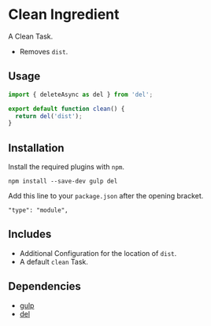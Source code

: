 Clean Ingredient
================================================================================

A Clean Task.

- Removes `dist`.

Usage
--------------------------------------------------------------------------------

```javascript
import { deleteAsync as del } from 'del';

export default function clean() {
  return del('dist');
}
```

Installation
--------------------------------------------------------------------------------

Install the required plugins with `npm`.

`npm install --save-dev gulp del`

Add this line to your `package.json` after the opening bracket.

`"type": "module",`

Includes
--------------------------------------------------------------------------------

- Additional Configuration for the location of `dist`.
- A default `clean` Task.

Dependencies
--------------------------------------------------------------------------------

- [gulp](https://www.npmjs.com/package/gulp)
- [del](https://www.npmjs.com/package/del)

